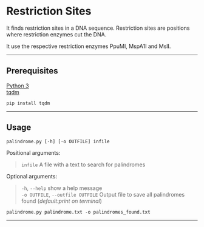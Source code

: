 # Restriction Sites

It finds restriction sites in a DNA sequence. Restriction sites are positions where restriction enzymes cut the DNA.

It use the respective restriction enzymes PpuMI, MspA1I and MslI.

------

## Prerequisites

[Python 3][python]<br>
[tqdm][tqdm]

```
pip install tqdm
```

------

## Usage

```
palindrome.py [-h] [-o OUTFILE] infile
```
Positional arguments:

>`infile`              A file with a text to search for palindromes

Optional arguments:

>`-h`, `--help`           show a help message<br>
>`-o OUTFILE`, `--outfile OUTFILE`   Output file to save all palindromes found (*default:print on terminal*)

```
palindrome.py palindrome.txt -o palindromes_found.txt
```

------

[python]: https://www.python.org/
[tqdm]: https://github.com/tqdm/tqdm
